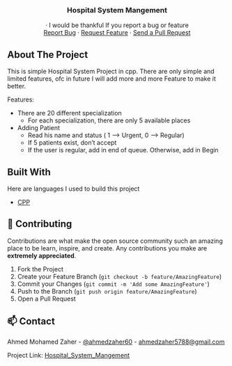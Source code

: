 

<!-- PROJECT LOGO -->
<br />
<p align="center">
  
  </a>

  <h3 align="center">Hospital System Mangement</h3>

  <p align="center">
    ·
   I would be thankful If you report a bug or feature 
   <br />
    <a href="https://github.com/AhmedZaher5788/Hospital_System_Mangement/issues">Report Bug</a>
    ·
    <a href="https://github.com/AhmedZaher5788/Hospital_System_Mangement/issues">Request Feature</a>
    ·
    <a href="https://github.com/AhmedZaher5788/Hospital_System_Mangement/pulls">Send a Pull Request</a>
  </p>
</p>

<!-- ABOUT THE PROJECT -->
## About The Project


This is simple Hospital System Project in cpp. There are only simple and limited features, ofc in future I will add more and more Feature to make it better.

Features:
* There are 20 different specialization
  * For each specialization, there are only 5 available places
* Adding Patient
  *  Read his name and status ( 1 --> Urgent, 0 --> Regular)
  *  If 5 patients exist, don’t accept
  *  If the user is regular, add in end of queue. Otherwise, add in Begin


## Built With
Here are languages I used to build this project
* [CPP](https://www.cplusplus.com/)









<!-- CONTRIBUTING -->
## 🤝 Contributing

Contributions are what make the open source community such an amazing place to be learn, inspire, and create. Any contributions you make are **extremely appreciated**.

1. Fork the Project
2. Create your Feature Branch (`git checkout -b feature/AmazingFeature`)
3. Commit your Changes (`git commit -m 'Add some AmazingFeature'`)
4. Push to the Branch (`git push origin feature/AmazingFeature`)
5. Open a Pull Request






<!-- CONTACT -->
## 📫 Contact

Ahmed Mohamed Zaher - [@ahmedzaher60](https://twitter.com/ahmedzaher60) - ahmedzaher5788@gmail.com

Project Link: [Hospital_System_Mangement](https://github.com/AhmedZaher5788/Hospital_System_Mangement)

